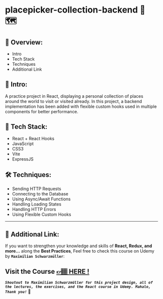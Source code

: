 # placepicker-collection-backend 🎨 🗺️

## 📣 Overview:

- Intro
- Tech Stack
- Techniques
- Additional Link

## 🔎 Intro:

A practice project in React, displaying a personal collection of places around the world to visit or visited already. In this project, a backend implementation has been added with flexible custom hooks used in multiple components for better performance.

## 🧰 Tech Stack:

- React + React Hooks
- JavaScript
- CSS3
- Vite
- ExpressJS

## 🛠️ Techniques:

- Sending HTTP Requests
- Connecting to the Database
- Using Async/Await Functions
- Handling Loading States
- Handling HTTP Errors
- Using Flexible Custom Hooks

---

## 🔗 Additional Link:

If you want to strengthen your knowledge and skills of **React, Redux, and more...** along the **Best Practices**, Feel free to check this course on Udemy by **`Maximilian Schwarzmüller`**:

## Visit the Course [&#128073;&#127997; **HERE !**](https://www.udemy.com/course/react-the-complete-guide-incl-redux/)

**_`Shoutout to Maximilian Schwarzmüller for this project design, all of the lectures, the exercises, and the React course in Udemy. Mahalo, Thank you!`_** 🌺
